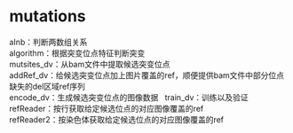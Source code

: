 # mutations
aInb：判断两数组关系  
algorithm：根据突变位点特征判断突变  
mutsites_dv：从bam文件中提取候选突变位点  
addRef_dv：给候选突变位点加上图片覆盖的ref，顺便提供bam文件中部分位点缺失的del区域ref序列  
encode_dv：生成候选突变位点的图像数据  
train_dv：训练以及验证  
refReader：按行获取给定候选位点的对应图像覆盖的ref  
refReader2：按染色体获取给定候选位点的对应图像覆盖的ref
